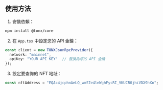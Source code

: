 ## 使用方法

1. 安裝依賴：
```bash
npm install @tonx/core
```

2. 在 `App.tsx` 中設定您的 API 金鑰：
```typescript
const client = new TONXJsonRpcProvider({
  network: "mainnet",
  apiKey: "YOUR API KEY"  // 替換為您的 API 金鑰
});
```

3. 設定要查詢的 NFT 地址：
```typescript
const nftAddress = "EQAc4jcphnAeLQ_wmS7e4leWghFysRI_VKUCR0jhiVDX9hXn";  // 替換為要查詢的地址
```